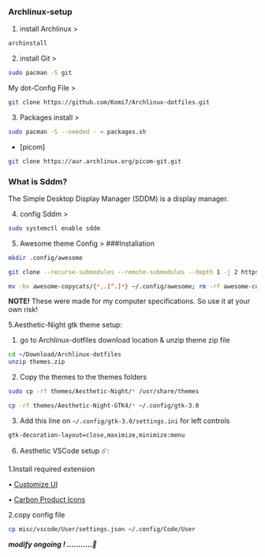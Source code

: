 ### Archlinux-setup
1. install Archlinux >  
```bash 
archinstall 
``` 
2. install Git > 
```bash 
sudo pacman -S git 
``` 
My dot-Config File > 
```bash
git clone https://github.com/Komi7/Archlinux-dotfiles.git
```
3. Packages install >
```bash 
sudo pacman -S --needed - < packages.sh
``` 
* [picom]
```bash
git clone https://aur.archlinux.org/picom-git.git
```
### What is Sddm?
The Simple Desktop Display Manager (SDDM) is a display manager.

4. config Sddm >
```bash 
sudo systemctl enable sddm 
``` 
5. Awesome theme Config  >
###Installation
```bash
mkdir .config/awesome

git clone --recurse-submodules --remote-submodules --depth 1 -j 2 https://github.com/lcpz/awesome-copycats.git

mv -bv awesome-copycats/{*,.[^.]*} ~/.config/awesome; rm -rf awesome-copycats
```

**NOTE!** These were made for my computer specifications. So use it at your own risk! 

5.Aesthetic-Night gtk theme setup:
1. go to Archlinux-dotfiles download location & unzip theme zip file
```bash
cd ~/Download/Archlinux-dotfiles
unzip themes.zip
```

2. Copy the themes to the themes folders
```bash
sudo cp -rf themes/Aesthetic-Night/* /usr/share/themes

cp -rf themes/Aesthetic-Night-GTK4/* ~/.config/gtk-3.0
```
3. Add this line on ``` ~/.config/gtk-3.0/settings.ini ``` for left controls
```bash
gtk-decoration-layout=close,maximize,minimize:menu
```

6. Aesthetic VSCode setup ☄️:

1.Install required extension

•
<a href="https://marketplace.visualstudio.com/items?itemName=iocave.customize-ui">Customize UI</a>

•
<a href="https://marketplace.visualstudio.com/items?itemName=antfu.icons-carbon">Carbon Product Icons</a>

2.copy config file
```bash
cp misc/vscode/User/settings.json ~/.config/Code/User
```
  
***modify ongoing ! ...........🤞***
